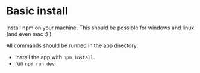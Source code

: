 # Basic install
Install npm on your machine. This should be possible for windows and linux (and even mac :) )

All commands should be runned in the app directory:
- Install the app with `npm install`.
- run `npm run dev`
